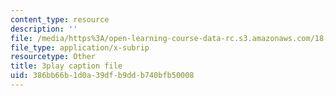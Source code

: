 ```yaml
---
content_type: resource
description: ''
file: /media/https%3A/open-learning-course-data-rc.s3.amazonaws.com/18-02-multivariable-calculus-fall-2007/386bb66b1d0a39dfb9ddb740bfb50008_WfEQabCGAqI.srt
file_type: application/x-subrip
resourcetype: Other
title: 3play caption file
uid: 386bb66b-1d0a-39df-b9dd-b740bfb50008
---
```

